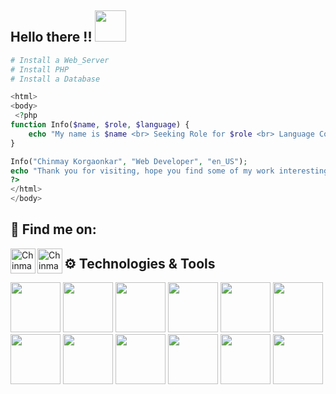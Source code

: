 ## Hello there !! <img src="https://media4.giphy.com/media/FAFo1M7EC4gRZ4HETH/200w.webp?cid=ecf05e47bomvd5e6l9yqww6cjoe1tmx5sovhnkklyvsz7a8f&rid=200w.webp&ct=g" width="50">

```php
# Install a Web_Server
# Install PHP
# Install a Database

<html>
<body>
 <?php
function Info($name, $role, $language) {
    echo "My name is $name <br> Seeking Role for $role <br> Language Comfortable with $language <br>";
}

Info("Chinmay Korgaonkar", "Web Developer", "en_US");
echo "Thank you for visiting, hope you find some of my work interesting."
?> 
</html>
</body>
```
## :email: Find me on:

[<img align="left" alt="ChinmayKorgaonkar | LinkedIn" width="40px" src="https://cdn-icons-png.flaticon.com/512/174/174857.png"/>][linkedin]</t></t>
[<a href="mailto:korgaonkarchinmay2659@gmail.com"> <img align="left" alt="ChinmayKorgaonkar | Mail" width="40px" src="https://cdn-icons-png.flaticon.com/512/726/726623.png"/>][mail]

## ⚙️ Technologies & Tools
<p float="center">
  <img height="80" src="https://user-images.githubusercontent.com/67018142/156035045-3a0ab8f2-6353-4e6f-8a96-44dbce1c78e9.png"/>
  <img height="80" src="https://user-images.githubusercontent.com/67018142/156035466-6452769f-a9e5-40d0-98a0-d0e1bb75badc.png"/>
  <img height="80" src="https://user-images.githubusercontent.com/67018142/156035507-9e799219-66a9-47cc-ba9b-848c447a3bec.png"/>
  <img height="80" src="https://user-images.githubusercontent.com/67018142/156035568-4ced23f2-f2e6-4e12-84a0-6ea3d2e8f121.png"/>
  <img height="80" src="https://user-images.githubusercontent.com/67018142/156035636-371b82f3-bd8a-4508-a1fa-27082ca5eaea.png"/>
  <img height="80" src="https://user-images.githubusercontent.com/67018142/156035790-ee0ff34e-3ba9-444a-a6dc-cd7777c7f2ca.png"/>
  <img height="80" src="https://user-images.githubusercontent.com/67018142/156035830-2190af89-a613-4694-a9b8-d1eb342a80f0.png"/>
  <img height="80" src="https://user-images.githubusercontent.com/67018142/156035874-247abc54-646e-4b91-aa92-78c4384aca62.png"/>
  <img height="80" src="https://user-images.githubusercontent.com/67018142/156036013-4b18a1f9-37bb-4628-8030-eccacf95e12f.png"/>
  <img height="80" src="https://user-images.githubusercontent.com/67018142/156036478-1aa05d96-c06c-40b0-b948-be900123a82e.png"/>
  <img height="80" src="https://user-images.githubusercontent.com/67018142/156036444-39831085-cc88-4dbe-9ea2-70b5b5c7ccc8.png"/>
  <img height="80" src="https://user-images.githubusercontent.com/67018142/156036543-3f880403-69ec-47ab-b7f4-1524f115ad89.png"/>
</p>

[linkedin]: https://www.linkedin.com/in/chinmay-korgaonkar-763a53232
[mail]: korgaonkarchinmay2659@gmail.com
